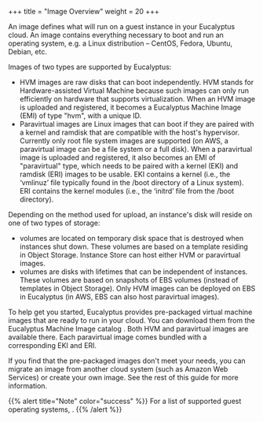 +++
title = "Image Overview"
weight = 20
+++

An image defines what will run on a guest instance in your Eucalyptus cloud. An image contains everything necessary to boot and run an operating system, e.g. a Linux distribution – CentOS, Fedora, Ubuntu, Debian, etc.

Images of two types are supported by Eucalyptus: 

* HVM images are raw disks that can boot independently. HVM stands for Hardware-assisted Virtual Machine because such images can only run efficiently on hardware that supports virtualization. When an HVM image is uploaded and registered, it becomes a Eucalyptus Machine Image (EMI) of type "hvm", with a unique ID.
* Paravirtual images are Linux images that can boot if they are paired with a kernel and ramdisk that are compatible with the host's hypervisor. Currently only root file system images are supported (on AWS, a paravirtual image can be a file system or a full disk). When a paravirtual image is uploaded and registered, it also becomes an EMI of "paravirtual" type, which needs to be paired with a kernel (EKI) and ramdisk (ERI) images to be usable. EKI contains a kernel (i.e., the ‘vmlinuz’ file typically found in the /boot directory of a Linux system). ERI contains the kernel modules (i.e., the ‘initrd’ file from the /boot directory). 

Depending on the method used for upload, an instance's disk will reside on one of two types of storage: 

* volumes are located on temporary disk space that is destroyed when instances shut down. These volumes are based on a template residing in Object Storage. Instance Store can host either HVM or paravirtual images. 
* volumes are disks with lifetimes that can be independent of instances. These volumes are based on snapshots of EBS volumes (instead of templates in Object Storage). Only HVM images can be deployed on EBS in Eucalyptus (in AWS, EBS can also host paravirtual images). 


To help get you started, Eucalyptus provides pre-packaged virtual machine images that are ready to run in your cloud. You can download them from the Eucalyptus Machine Image catalog . Both HVM and paravirtual images are available there. Each paravirtual image comes bundled with a corresponding EKI and ERI. 

If you find that the pre-packaged images don't meet your needs, you can migrate an image from another cloud system (such as Amazon Web Services) or create your own image. See the rest of this guide for more information. 


{{% alert title="Note" color="success" %}}
For a list of supported guest operating systems, . 
{{% /alert %}}
